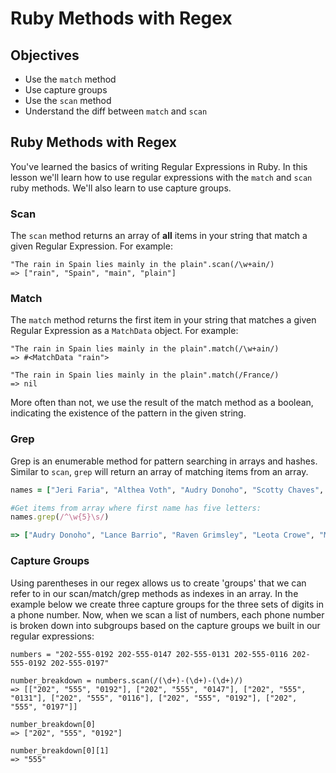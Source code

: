 
# Ruby Methods with Regex

## Objectives

- Use the `match` method
- Use capture groups
- Use the `scan` method
- Understand the diff between `match` and `scan`


## Ruby Methods with Regex

You've learned the basics of writing Regular Expressions in Ruby. In this lesson we'll learn how to use regular expressions with the `match` and `scan` ruby methods. We'll also learn to use capture groups.


### Scan
The `scan` method returns an array of **all** items in your string that match a given Regular Expression. For example:

```
"The rain in Spain lies mainly in the plain".scan(/\w+ain/)
=> ["rain", "Spain", "main", "plain"]
```

### Match
The `match` method returns the first item in your string that matches a given Regular Expression as a `MatchData` object. For example:

```
"The rain in Spain lies mainly in the plain".match(/\w+ain/)
=> #<MatchData "rain"> 

"The rain in Spain lies mainly in the plain".match(/France/)
=> nil
```

More often than not, we use the result of the match method as a boolean, indicating the existence of the pattern in the given string.

### Grep

Grep is an enumerable method for pattern searching in arrays and hashes. Similar to `scan`, `grep` will return an array of matching items from an array.

```ruby
names = ["Jeri Faria", "Althea Voth", "Audry Donoho", "Scotty Chaves", "Lance Barrio", "Zachary Newhall", "Stefany Janey", "Tressie Kinsel", "Raven Grimsley", "Marketta Gaylor", "Leota Crowe", "Mazie Norman", "Damien Loffredo"]

#Get items from array where first name has five letters:
names.grep(/^\w{5}\s/)

=> ["Audry Donoho", "Lance Barrio", "Raven Grimsley", "Leota Crowe", "Mazie Norman"]

```

### Capture Groups
Using parentheses in our regex allows us to create 'groups' that we can refer to in our scan/match/grep methods as indexes in an array. In the example below we create three capture groups for the three sets of digits in a phone number. Now, when we scan a list of numbers, each phone number is broken down into subgroups based on the capture groups we built in our regular expressions:

```
numbers = "202-555-0192 202-555-0147 202-555-0131 202-555-0116 202-555-0192 202-555-0197"

number_breakdown = numbers.scan(/(\d+)-(\d+)-(\d+)/)
=> [["202", "555", "0192"], ["202", "555", "0147"], ["202", "555", "0131"], ["202", "555", "0116"], ["202", "555", "0192"], ["202", "555", "0197"]] 

number_breakdown[0]
=> ["202", "555", "0192"]

number_breakdown[0][1]
=> "555"

```

